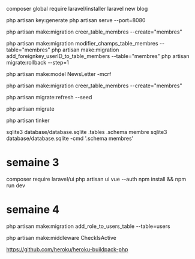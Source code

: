 composer global require laravel/installer
laravel new blog



php artisan key:generate
php artisan serve --port=8080

php artisan make:migration creer_table_membres --create="membres"

php artisan make:migration modifier_champs_table_membres --table="membres" 
php artisan make:migration add_foreignkey_userID_to_table_members --table="membres" 
php artisan migrate:rollback --step=1

php artisan make:model NewsLetter -mcrf

php artisan make:migration creer_table_membres --create="membres"

php artisan migrate:refresh --seed 

php artisan migrate 

php artisan tinker

sqlite3 database/database.sqlite 
.tables 
.schema membre
sqlite3 database/database.sqlite -cmd '.schema membres'

# semaine 3

composer require laravel/ui
php artisan ui vue --auth 
 npm install && npm run dev 

# semaine 4
php artisan make:migration add_role_to_users_table --table=users

php artisan make:middleware CheckIsActive

https://github.com/heroku/heroku-buildpack-php

